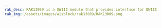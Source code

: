 ```yaml
---
rak_desc: RAK13009 is a QWIIC module that provides interface for QWIIC connect sensors, actuators, shields, and cables.
rak_img: /assets/images/wisblock/rak13009/RAK13009.png

---
```


<rk-redirect to="/Product-Categories/WisBlock/RAK13009/Overview/" />